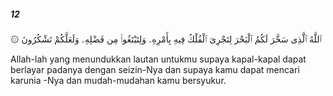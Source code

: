 ##### 12

<span class="ayah">۞ ٱللَّهُ ٱلَّذِى سَخَّرَ لَكُمُ ٱلْبَحْرَ لِتَجْرِىَ ٱلْفُلْكُ فِيهِ بِأَمْرِهِۦ وَلِتَبْتَغُوا۟ مِن فَضْلِهِۦ وَلَعَلَّكُمْ تَشْكُرُونَ</span>

<span class="ayah_translation">Allah-lah yang menundukkan lautan untukmu supaya kapal-kapal dapat berlayar padanya dengan seizin-Nya dan supaya kamu dapat mencari karunia -Nya dan mudah-mudahan kamu bersyukur.</span>
